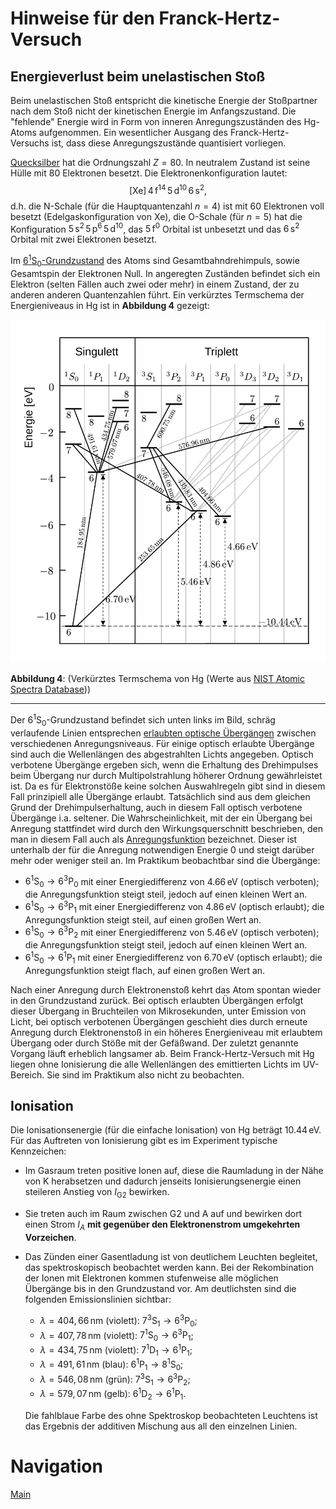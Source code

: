# Hinweise für den Franck-Hertz-Versuch

## Energieverlust beim unelastischen Stoß

Beim unelastischen Stoß entspricht die kinetische Energie der Stoßpartner nach dem Stoß nicht der kinetischen Energie im Anfangszustand. Die "fehlende" Energie wird in Form von inneren Anregungszuständen des $\mathrm{Hg}$-Atoms aufgenommen. Ein wesentlicher Ausgang des Franck-Hertz-Versuchs ist, dass diese Anregungszustände quantisiert vorliegen.

[Quecksilber](https://www.periodensystem.info/elemente/quecksilber/) hat die Ordnungszahl $Z=80$. In neutralem Zustand ist seine Hülle mit 80 Elektronen besetzt. Die Elektronenkonfiguration lautet: 
$$
\begin{equation*}
\mathrm{[Xe]\,4\,f^{14}\,5\,d^{10}\,6\,s^{2}},
\end{equation*}
$$
d.h. die N-Schale (für die Hauptquantenzahl $n=4$) ist mit 60 Elektronen voll besetzt (Edelgaskonfiguration von $\mathrm{Xe}$), die O-Schale (für $n=5$) hat die Konfiguration $\mathrm{5\,s^{2}\,5\,p^{6}\,5\,d^{10}}$, das $\mathrm{5\,f^{0}}$ Orbital ist unbesetzt und das $\mathrm{6\,s^{2}}$ Orbital mit zwei Elektronen besetzt. 

Im [$6^{1}\mathrm{S}_{0}$-Grundzustand](https://de.wikipedia.org/wiki/Termsymbol) des Atoms sind Gesamtbahndrehimpuls, sowie Gesamtspin der Elektronen Null. In angeregten Zuständen befindet sich ein Elektron (selten Fällen auch zwei oder mehr) in einem Zustand, der zu anderen anderen Quantenzahlen führt. Ein verkürztes Termschema der Energieniveaus in $\mathrm{Hg}$ ist in **Abbildung 4** gezeigt:

<img src="../figures/TermschemaHg.png" width="800" style="zoom:80%;"/>

**Abbildung 4**: (Verkürztes Termschema von $\mathrm{Hg}$ (Werte aus [NIST Atomic Spectra Database](https://www.nist.gov/pml/atomic-spectra-database)))

---

Der $6^{1}\mathrm{S}_{0}$-Grundzustand befindet sich unten links im Bild, schräg verlaufende Linien entsprechen [erlaubten optische Übergängen](https://de.wikipedia.org/wiki/Auswahlregel) zwischen verschiedenen Anregungsniveaus. Für einige optisch erlaubte Übergänge sind auch die Wellenlängen des abgestrahlten Lichts angegeben. Optisch verbotene Übergänge ergeben sich, wenn die Erhaltung des Drehimpulses beim Übergang nur durch Multipolstrahlung höherer Ordnung gewährleistet ist. Da es für Elektronstöße keine solchen Auswahlregeln gibt sind in diesem Fall prinzipiell alle Übergänge erlaubt. Tatsächlich sind aus dem gleichen Grund der Drehimpulserhaltung, auch in diesem Fall optisch verbotene Übergänge i.a. seltener. Die Wahrscheinlichkeit, mit der ein Übergang bei Anregung stattfindet wird durch den Wirkungsquerschnitt beschrieben, den man in diesem Fall auch als [Anregungsfunktion](https://de.wikipedia.org/wiki/Wirkungsquerschnitt) bezeichnet. Dieser ist unterhalb der für die Anregung notwendigen Energie 0 und steigt darüber mehr oder weniger steil an. Im Praktikum beobachtbar sind die Übergänge: 

- $6^{1}\mathrm{S}_{0}\rightarrow 6^{3}\mathrm{P}_{0}$ mit einer Energiedifferenz von $4.66\,\mathrm{eV}$ (optisch verboten); die Anregungsfunktion steigt steil, jedoch auf einen kleinen Wert an.
- $6^{1}\mathrm{S}_{0}\to 6^{3}\mathrm{P}_{1}$ mit einer Energiedifferenz von $4.86\,\mathrm{eV}$ (optisch erlaubt); die Anregungsfunktion steigt steil, auf einen großen Wert an.
- $6^{1}\mathrm{S}_{0}\to 6^{3}\mathrm{P}_{2}$ mit einer Energiedifferenz von $5.46\,\mathrm{eV}$ (optisch verboten); die Anregungsfunktion steigt steil, jedoch auf einen kleinen Wert an.
- $6^{1}\mathrm{S}_{0}\to 6^{1}\mathrm{P}_{1}$ mit einer Energiedifferenz von $6.70\,\mathrm{eV}$ (optisch erlaubt); die Anregungsfunktion steigt flach, auf einen großen Wert an.

Nach einer Anregung durch Elektronenstoß kehrt das Atom spontan wieder in den Grundzustand zurück. Bei optisch erlaubten Übergängen erfolgt dieser Übergang in Bruchteilen von Mikrosekunden, unter Emission von Licht, bei optisch verbotenen Übergängen geschieht dies durch erneute Anregung durch  Elektronenstoß in ein höheres Energieniveau mit erlaubtem Übergang oder
durch Stöße mit der Gefäßwand. Der zuletzt genannte Vorgang läuft erheblich langsamer ab. Beim Franck-Hertz-Versuch mit $\mathrm{Hg}$ liegen ohne Ionisierung die alle Wellenlängen des emittierten Lichts im UV-Bereich. Sie sind im Praktikum also nicht zu beobachten.

## Ionisation 

Die Ionisationsenergie (für die einfache Ionisation) von $\mathrm{Hg}$ beträgt $10.44\,\mathrm{eV}$. Für das Auftreten von Ionisierung gibt es im Experiment typische Kennzeichen: 

- Im Gasraum treten positive Ionen auf, diese die Raumladung in der Nähe von K herabsetzen und dadurch jenseits Ionisierungsenergie einen steileren Anstieg von $I_{\mathrm{G2}}$ bewirken. 

- Sie treten auch im Raum zwischen G2 und A auf und bewirken dort einen Strom $I_{A}$ **mit gegenüber den Elektronenstrom umgekehrten Vorzeichen**. 

- Das Zünden einer Gasentladung ist von deutlichem Leuchten begleitet, das spektroskopisch beobachtet werden kann. Bei der Rekombination der Ionen mit Elektronen kommen stufenweise alle möglichen Übergänge bis in den Grundzustand vor. Am deutlichsten sind die folgenden Emissionslinien sichtbar: 

  - $\lambda=404,66\,\mathrm{nm}$ (violett): $7^{3}\mathrm{S}_{1}\to6^{3}\mathrm{P}_{0}$; 
  - $\lambda=407,78\,\mathrm{nm}$ (violett): $7^{1}\mathrm{S}_{0}\to6^{3}\mathrm{P}_{1}$;
  - $\lambda=434,75\,\mathrm{nm}$ (violett): $7^{1}\mathrm{D}_{1}\to6^{1}\mathrm{P}_{1}$;  
  - $\lambda=491,61\,\mathrm{nm}$ (blau): $6^{1}\mathrm{P}_{1}\to 8^{1}\mathrm{S}_{0}$;
  - $\lambda=546,08\,\mathrm{nm}$ (grün): $7^{3}\mathrm{S}_{1}\to6^{3}\mathrm{P}_{2}$;
  - $\lambda=579,07\,\mathrm{nm}$ (gelb): $6^{1}\mathrm{D}_{2}\to6^{1}\mathrm{P}_{1}$.

  Die fahlblaue Farbe des ohne Spektroskop beobachteten Leuchtens ist das Ergebnis der additiven Mischung aus all den einzelnen Linien.

# Navigation

[Main](https://gitlab.kit.edu/kit/etp-lehre/p2-praktikum/students/-/tree/main/Franck_Hertz_Versuch)
